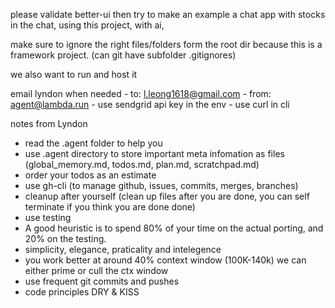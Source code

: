 please validate better-ui 
then try to make an example a chat app with stocks in the chat, using this project, with ai, 

make sure to ignore the right files/folders form the root dir because this is a framework project. (can git have subfolder .gitignores)

we also want to run and host it

email lyndon when needed
    - to: l.leong1618@gmail.com
    - from: agent@lambda.run
    - use sendgrid api key in the env
    - use curl in cli

notes from Lyndon
- read the .agent folder to help you
- use .agent directory to store important meta infomation as files (global_memory.md, todos.md, plan.md, scratchpad.md)
- order your todos as an estimate
- use gh-cli (to manage github, issues, commits, merges, branches)
- cleanup after yourself (clean up files after you are done, you can self terminate if you think you are done done)
- use testing
- A good heuristic is to spend 80% of your time on the actual porting, and 20% on the testing.
- simplicity, elegance, praticality and intelegence
- you work better at around 40% context window (100K-140k) we can either prime or cull the ctx window
- use frequent git commits and pushes 
- code principles DRY & KISS